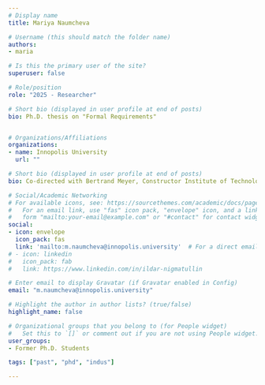 ```yaml
---
# Display name
title: Mariya Naumcheva

# Username (this should match the folder name)
authors:
- maria

# Is this the primary user of the site?
superuser: false

# Role/position
role: "2025 - Researcher"

# Short bio (displayed in user profile at end of posts)
bio: Ph.D. thesis on "Formal Requirements"


# Organizations/Affiliations
organizations:
- name: Innopolis University
  url: ""

# Short bio (displayed in user profile at end of posts)
bio: Co-directed with Bertrand Meyer, Constructor Institute of Technology.

# Social/Academic Networking
# For available icons, see: https://sourcethemes.com/academic/docs/page-builder/#icons
#   For an email link, use "fas" icon pack, "envelope" icon, and a link in the
#   form "mailto:your-email@example.com" or "#contact" for contact widget.
social:
- icon: envelope
  icon_pack: fas
  link: 'mailto:m.naumcheva@innopolis.university'  # For a direct email link, use "mailto:test@example.org".
# - icon: linkedin
#   icon_pack: fab
#   link: https://www.linkedin.com/in/ildar-nigmatullin

# Enter email to display Gravatar (if Gravatar enabled in Config)
email: "m.naumcheva@innopolis.university"

# Highlight the author in author lists? (true/false)
highlight_name: false

# Organizational groups that you belong to (for People widget)
#   Set this to `[]` or comment out if you are not using People widget.
user_groups:
- Former Ph.D. Students

tags: ["past", "phd", "indus"]

---
```

